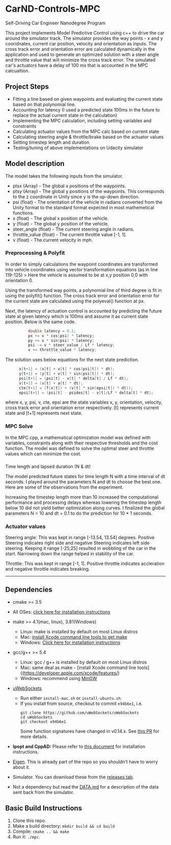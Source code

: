 # CarND-Controls-MPC
Self-Driving Car Engineer Nanodegree Program

This project implements Model Predictive Control using c++ to drive the car around the simulator track. The simulator provides the way points - x and y cooridnates, current car position, velocity and orientation as inputs. The cross track error and orientation error are calculated dynamically in the application and used to generate an optimized solution with a steer angle and throttle value that will minimize the cross track error. The simulated car's actuators have a delay of 100 ms that is accounted in the MPC calcualtion.

## Project Steps

* Fitting a line based on given waypoints and evaluating the current state based on that polynomial line.
* Accounting for latency (I used a predicted state 100ms in the future to replace the actual current state in the calculation)
* Implementing the MPC calculation, including setting variables and constraints
* Calculating actuator values from the MPC calc based on current state
* Calculating steering angle & throttle/brake based on the actuator values
* Setting timestep length and duration
* Testing/tuning of above implementations on Udacity simulator

## Model description

The model takes the following inputs from the simulator.

* ptsx (Array) - The global x positions of the waypoints.
* ptsy (Array) - The global y positions of the waypoints. This corresponds to the z coordinate in Unity since y is the up-down direction.
* psi (float) - The orientation of the vehicle in radians converted from the Unity format to the standard format expected in most mathemetical functions.
* x (float) - The global x position of the vehicle.
* y (float) - The global y position of the vehicle.
* steer_angle (float) - The current steering angle in radians.
* throttle_value (float) - The current throttle value [-1, 1].
* v (float) - The current velocity in mph.

### Preprocessing & Polyfit

In order to simply calculations the waypoint coordinates are transformed into vehicle coordinates using vector transformation equations (as in line 119-125) > Here the vehicle is assumed to be at x,y position 0,0 with orientation 0.

Using the transformed way points, a polynomial line of third degree is fit in using the polyfit() function. The cross track error and orientation error for the current state are calculated using the polyeval() function at px.

Next, the latency of actuation control is accounted by predicting the future state at given latency which is 100ms and assume it as current state position. Below is the same code.
```c++
          double latency = 0.1;
          px += v * cos(psi) * latency;
          py += v * sin(psi) * latency;
          psi -= v * steer_value / Lf * latency;
          v += throttle_value * latency;   	
```
The solution uses below equations for the next state prediction.

```c++
      x[t+1] = (x[t] + v[t] * cos(psi[t]) * dt);
      y[t+1] = (y[t] + v[t] * sin(psi[t]) * dt);
      psi[t+1] = (psi[t] - v[t] * delta[t] / Lf * dt);
      v[t+1] = (v[t] + a[t] * dt);
      cte[t+1] = (f(x[t]) + (v[t] * sin(epsi[t]) * dt));
      epsi[t+1] = (psi[t] - psides[t] - v[t]/Lf * delta[t] * dt);
```
where x, y, psi, v, cte, epsi are the state variables x, y, orientation, velocity, cross track error and orientation error respectively. [t] represents current state and [t+1] represents next state.

### MPC Solve

In the MPC.cpp, a mathematical optimization model was defined with variables, constraints along with their respective thresholds and the cost function. The model was defined to solve the optimal steer and throttle values which can minimize the cost. 

### 
Time length and lapsed duration (N & dt)

The model predicted future states for time length N with a time interval of dt seconds. I played around the parameters N and dt to choose the best one. Here are some of the observations from the experiment.

Increasing the timestep length more than 10 increased the computational performance and processing delays whereas lowering the timestep length below 10 did not yield better optimization along curves. I finalized the global parameters N = 10 and dt = 0.1 to do the prediction for 10 * 1 seconds.

### Actuator values
Steering angle: This was kept in range [-13.54, 13.54] degrees. Positive Steering indicates right side and negative Steering indicates left side steering. Keeping it range [-25,25] resulted in wobbling of the car in the start. Narrowing down the range helped in stability of the car.

Throttle: This was kept in range [-1, 1]. Positive throttle indicates accleration and negative throttle indicates breaking.

---

## Dependencies

* cmake >= 3.5
 * All OSes: [click here for installation instructions](https://cmake.org/install/)
* make >= 4.1(mac, linux), 3.81(Windows)
  * Linux: make is installed by default on most Linux distros
  * Mac: [install Xcode command line tools to get make](https://developer.apple.com/xcode/features/)
  * Windows: [Click here for installation instructions](http://gnuwin32.sourceforge.net/packages/make.htm)
* gcc/g++ >= 5.4
  * Linux: gcc / g++ is installed by default on most Linux distros
  * Mac: same deal as make - [install Xcode command line tools]((https://developer.apple.com/xcode/features/)
  * Windows: recommend using [MinGW](http://www.mingw.org/)
* [uWebSockets](https://github.com/uWebSockets/uWebSockets)
  * Run either `install-mac.sh` or `install-ubuntu.sh`.
  * If you install from source, checkout to commit `e94b6e1`, i.e.
    ```
    git clone https://github.com/uWebSockets/uWebSockets
    cd uWebSockets
    git checkout e94b6e1
    ```
    Some function signatures have changed in v0.14.x. See [this PR](https://github.com/udacity/CarND-MPC-Project/pull/3) for more details.

* **Ipopt and CppAD:** Please refer to [this document](https://github.com/udacity/CarND-MPC-Project/blob/master/install_Ipopt_CppAD.md) for installation instructions.
* [Eigen](http://eigen.tuxfamily.org/index.php?title=Main_Page). This is already part of the repo so you shouldn't have to worry about it.
* Simulator. You can download these from the [releases tab](https://github.com/udacity/self-driving-car-sim/releases).
* Not a dependency but read the [DATA.md](./DATA.md) for a description of the data sent back from the simulator.


## Basic Build Instructions

1. Clone this repo.
2. Make a build directory: `mkdir build && cd build`
3. Compile: `cmake .. && make`
4. Run it: `./mpc`.

